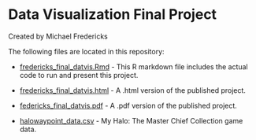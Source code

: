 # Data Visualization Final Project

Created by Michael Fredericks

The following files are located in this repository:

* [fredericks_final_datvis.Rmd](fredericks_final_datvis.Rmd) - This R markdown file includes the actual code to run and present this project.

* [fredericks_final_datvis.html](fredericks_final_datvis.html) - A .html version of the published project.

* [federicks_final_datvis.pdf](fredericks_final_datvis.pdf) - A .pdf version of the published project.

* [halowaypoint_data.csv](halowaypoint_data.csv) - My Halo: The Master Chief Collection game data.
